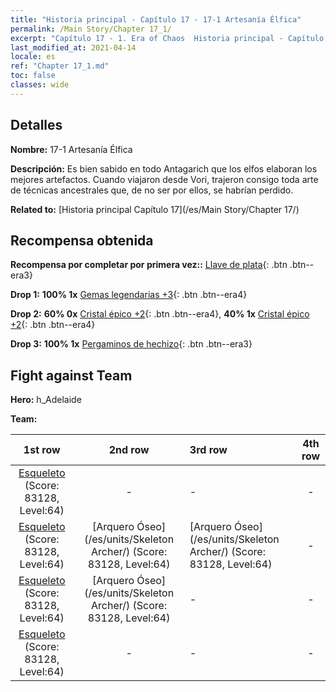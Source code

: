 ```yaml
---
title: "Historia principal - Capítulo 17 - 17-1 Artesanía Élfica"
permalink: /Main Story/Chapter 17_1/
excerpt: "Capítulo 17 - 1. Era of Chaos  Historia principal - Capítulo 17_1. 17-1 Artesanía Élfica"
last_modified_at: 2021-04-14
locale: es
ref: "Chapter 17_1.md"
toc: false
classes: wide
---
```


## Detalles

 **Nombre:** 17-1 Artesanía Élfica

 **Descripción:** Es bien sabido en todo Antagarich que los elfos elaboran los mejores artefactos. Cuando viajaron desde Vori, trajeron consigo toda arte de técnicas ancestrales que, de no ser por ellos, se habrían perdido.

 **Related to:** [Historia principal Capítulo 17](/es/Main Story/Chapter 17/)

## Recompensa obtenida

 **Recompensa por completar por primera vez::** [Llave de plata](/es/Items/con_693/){: .btn .btn--era3}

 **Drop 1:** **100% 1x** [Gemas legendarias +3](/es/Items/mat_58/){: .btn .btn--era4}

 **Drop 2:** **60% 0x** [Cristal épico +2](/es/Items/mat_52/){: .btn .btn--era4}, **40% 1x** [Cristal épico +2](/es/Items/mat_52/){: .btn .btn--era4}

 **Drop 3:** **100% 1x** [Pergaminos de hechizo](/es/Items/con_694/){: .btn .btn--era3}


## Fight against Team
 **Hero:** h_Adelaide

 **Team:**


  | 1st row | 2nd row | 3rd row | 4th row |
  |:----:|:----:|:----|:----:|
  | [Esqueleto](/es/units/Skeleton/) (Score: 83128, Level:64)  | - | - | - |
  | [Esqueleto](/es/units/Skeleton/) (Score: 83128, Level:64)  | [Arquero Óseo](/es/units/Skeleton Archer/) (Score: 83128, Level:64)  | [Arquero Óseo](/es/units/Skeleton Archer/) (Score: 83128, Level:64)  | - |
  | [Esqueleto](/es/units/Skeleton/) (Score: 83128, Level:64)  | [Arquero Óseo](/es/units/Skeleton Archer/) (Score: 83128, Level:64)  | - | - |
  | [Esqueleto](/es/units/Skeleton/) (Score: 83128, Level:64)  | - | - | - |


